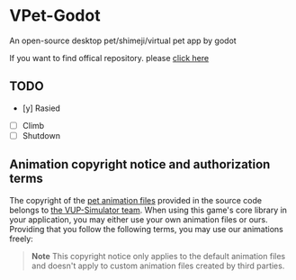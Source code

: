 # VPet-Godot

An open-source desktop pet/shimeji/virtual pet app by godot

If you want to find offical repository. please [click here](https://github.com/LorisYounger/VPet)

## TODO

- [y] Rasied
- [ ] Climb
- [ ] Shutdown

## Animation copyright notice and authorization terms

The copyright of the [pet animation files](./VPet-Simulator.Windows/mod/0000_core/pet/vup) provided in the source code belongs to [the VUP-Simulator team](https://www.exlb.net/VUP-Simulator). When using this game's core library in your application, you may either use your own animation files or ours. Providing that you follow the following terms, you may use our animations freely:

> **Note**
> This copyright notice only applies to the default animation files and doesn't apply to custom animation files created by third parties.
